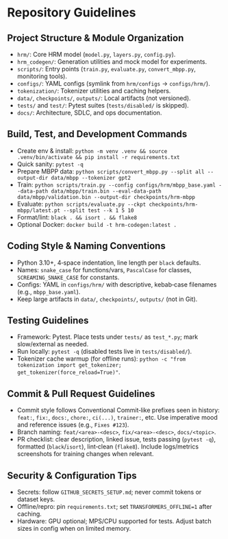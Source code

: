 # Repository Guidelines

## Project Structure & Module Organization
- `hrm/`: Core HRM model (`model.py`, `layers.py`, `config.py`).
- `hrm_codegen/`: Generation utilities and mock model for experiments.
- `scripts/`: Entry points (`train.py`, `evaluate.py`, `convert_mbpp.py`, monitoring tools).
- `configs/`: YAML configs (symlink from `hrm/configs` → `configs/hrm/`).
- `tokenization/`: Tokenizer utilities and caching helpers.
- `data/`, `checkpoints/`, `outputs/`: Local artifacts (not versioned).
- `tests/` and `test/`: Pytest suites (`tests/disabled/` is skipped).
- `docs/`: Architecture, SDLC, and ops documentation.

## Build, Test, and Development Commands
- Create env & install: `python -m venv .venv && source .venv/bin/activate && pip install -r requirements.txt`
- Quick sanity: `pytest -q`
- Prepare MBPP data: `python scripts/convert_mbpp.py --split all --output-dir data/mbpp --tokenizer gpt2`
- Train: `python scripts/train.py --config configs/hrm/mbpp_base.yaml --data-path data/mbpp/train.bin --eval-data-path data/mbpp/validation.bin --output-dir checkpoints/hrm-mbpp`
- Evaluate: `python scripts/evaluate.py --ckpt checkpoints/hrm-mbpp/latest.pt --split test --k 1 5 10`
- Format/lint: `black . && isort . && flake8`
- Optional Docker: `docker build -t hrm-codegen:latest .`

## Coding Style & Naming Conventions
- Python 3.10+, 4‑space indentation, line length per `black` defaults.
- Names: `snake_case` for functions/vars, `PascalCase` for classes, `SCREAMING_SNAKE_CASE` for constants.
- Configs: YAML in `configs/hrm/` with descriptive, kebab‑case filenames (e.g., `mbpp_base.yaml`).
- Keep large artifacts in `data/`, `checkpoints/`, `outputs/` (not in Git).

## Testing Guidelines
- Framework: Pytest. Place tests under `tests/` as `test_*.py`; mark slow/external as needed.
- Run locally: `pytest -q` (disabled tests live in `tests/disabled/`).
- Tokenizer cache warmup (for offline runs): `python -c "from tokenization import get_tokenizer; get_tokenizer(force_reload=True)"`.

## Commit & Pull Request Guidelines
- Commit style follows Conventional Commit‑like prefixes seen in history: `feat:`, `fix:`, `docs:`, `chore:`, `ci(...)`, `trainer:`, etc. Use imperative mood and reference issues (e.g., `Fixes #123`).
- Branch naming: `feat/<area>-<desc>`, `fix/<area>-<desc>`, `docs/<topic>`.
- PR checklist: clear description, linked issue, tests passing (`pytest -q`), formatted (`black`/`isort`), lint‑clean (`flake8`). Include logs/metrics screenshots for training changes when relevant.

## Security & Configuration Tips
- Secrets: follow `GITHUB_SECRETS_SETUP.md`; never commit tokens or dataset keys.
- Offline/repro: pin `requirements.txt`; set `TRANSFORMERS_OFFLINE=1` after caching.
- Hardware: GPU optional; MPS/CPU supported for tests. Adjust batch sizes in config when on limited memory.


